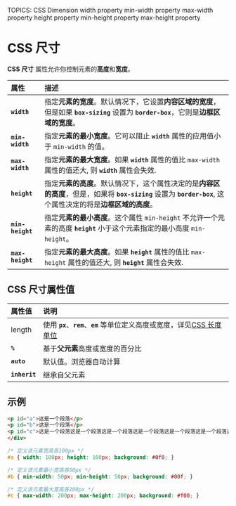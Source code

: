 TOPICS: CSS Dimension
        width property
        min-width property
        max-width property
        height property
        min-height property
        max-height property

# CSS 尺寸

**CSS 尺寸** 属性允许你控制元素的**高度**和**宽度**。

| 属性 | 描述 |
| :--- | :--- |
| **`width`** | 指定**元素的宽度**。默认情况下，它设置**内容区域的宽度**，但是如果 **`box-sizing`** 设置为 **`border-box`**，它则是**边框区域的宽度**。|
| **`min-width`** | 指定**元素的最小宽度**。它可以阻止 **`width`** 属性的应用值小于 `min-width` 的值。|
| **`max-width`** | 指定**元素的最大宽度**。如果 **`width`** 属性的值比 `max-width` 属性的值还大, 则 **`width`** 属性会失效. |
| **`height`** | 指定**元素的高度**。默认情况下，这个属性决定的是**内容区的高度**，但是，如果将 **`box-sizing`** 设置为 **`border-box`**, 这个属性决定的将是**边框区域的高度**。|
| **`min-height`** | 指定**元素的最小高度**。这个属性 `min-height` 不允许一个元素的高度 **`height`** 小于这个元素指定的最小高度 `min-height`。|
| **`max-height`** | 指定**元素的最大高度**。如果 **`height`** 属性的值比 `max-height` 属性的值还大, 则 **`height`** 属性会失效.

## CSS 尺寸属性值

| 属性值 | 说明 |
| :--- | :--- |
| length | 使用 **`px`**、**`rem`**、**`em`** 等单位定义高度或宽度，详见[CSS 长度单位](/zh-hans/webfrontend/css_length_unit) |
| **`%`** | 基于**父元素**高度或宽度的百分比 |
| **`auto`** | 默认值。浏览器自动计算 |
| **`inherit`** | 继承自父元素 |

## 示例

```html
<p id="a">这是一个段落</p>
<p id="b">这是一个段落</p>
<p id="c">这是一个段落这是一个段落这是一个段落这是一个段落这是一个段落这是一个段落这是一个段落这是一个段落这是一个段落这是一个段落这是一个段落这是一个段落这是一个段落这是一个段落这是一个段落这是一个段落这是一个段落这是一个段落这是一个段落这是一个段落这是一个段落</p>
</div>
```

```css
/* 定义该元素宽高各100px */
#a { width: 100px; height: 100px; background: #0f0; }

/* 定义该元素最小宽高各50px */
#b { min-width: 50px; min-height: 50px; background: #00f; }

/* 定义该元素最大宽高各200px */
#c { max-width: 200px; max-height: 200px; background: #f00; }
```
